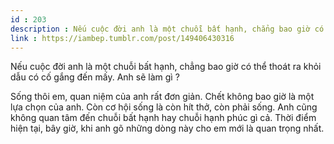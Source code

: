 ```yaml
---
id : 203
description : Nếu cuộc đời anh là một chuỗi bất hạnh, chẳng bao giờ có thể thoát ra khỏi dẫu có cố gắng đến mấy. Anh sẽ làm gì ?
link : https://iambep.tumblr.com/post/149406430316
---
```


Nếu cuộc đời anh là một chuỗi bất hạnh, chẳng bao giờ có thể thoát ra khỏi
dẫu có cố gắng đến mấy. Anh sẽ làm gì ?

Sống thôi em, quan niệm của anh rất đơn giản. Chết không bao giờ là một
lựa chọn của anh. Còn cơ hội sống là còn hít thở, còn phải sống. Anh cũng
không quan tâm đến chuỗi bất hạnh hay chuỗi hạnh phúc gì cả. Thời điểm hiện
tại, bây giờ, khi anh gõ những dòng này cho em mới là quan trọng nhất.